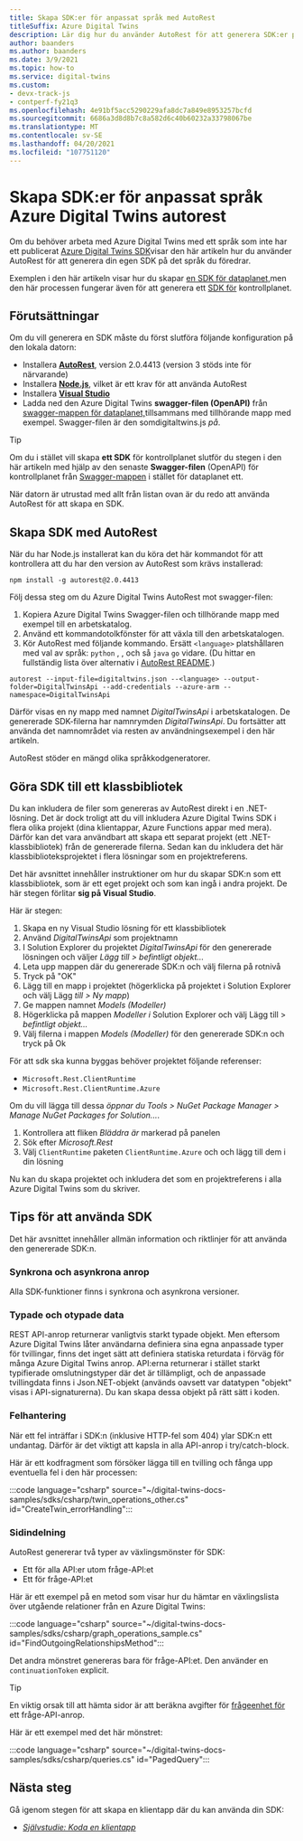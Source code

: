 ```yaml
---
title: Skapa SDK:er för anpassat språk med AutoRest
titleSuffix: Azure Digital Twins
description: Lär dig hur du använder AutoRest för att generera SDK:er på anpassat språk för att skriva Azure Digital Twins kod på andra språk som inte har publicerade SDK:er.
author: baanders
ms.author: baanders
ms.date: 3/9/2021
ms.topic: how-to
ms.service: digital-twins
ms.custom:
- devx-track-js
- contperf-fy21q3
ms.openlocfilehash: 4e91bf5acc5290229afa8dc7a849e8953257bcfd
ms.sourcegitcommit: 6686a3d8d8b7c8a582d6c40b60232a33798067be
ms.translationtype: MT
ms.contentlocale: sv-SE
ms.lasthandoff: 04/20/2021
ms.locfileid: "107751120"
---
```

# <a name="create-custom-language-sdks-for-azure-digital-twins-using-autorest"></a>Skapa SDK:er för anpassat språk Azure Digital Twins autorest

Om du behöver arbeta med Azure Digital Twins med ett språk som inte har ett publicerat [Azure Digital Twins SDK](how-to-use-apis-sdks.md)visar den här artikeln hur du använder AutoRest för att generera din egen SDK på det språk du föredrar. 

Exemplen i den här artikeln visar hur du skapar [en SDK för dataplanet,](how-to-use-apis-sdks.md#overview-data-plane-apis)men den här processen fungerar även för att generera ett  [SDK för](how-to-use-apis-sdks.md#overview-control-plane-apis) kontrollplanet.

## <a name="prerequisites"></a>Förutsättningar

Om du vill generera en SDK måste du först slutföra följande konfiguration på den lokala datorn:
* Installera [**AutoRest**](https://github.com/Azure/autorest), version 2.0.4413 (version 3 stöds inte för närvarande)
* Installera [**Node.js**](https://nodejs.org), vilket är ett krav för att använda AutoRest
* Installera [ **Visual Studio**](https://visualstudio.microsoft.com/downloads/)
* Ladda ned den Azure Digital Twins **swagger-filen (OpenAPI)** från [swagger-mappen för dataplanet,](https://github.com/Azure/azure-rest-api-specs/tree/master/specification/digitaltwins/data-plane/Microsoft.DigitalTwins)tillsammans med tillhörande mapp med exempel. Swagger-filen är den somdigitaltwins.js *på*.

>[!TIP]
> Om du i stället vill skapa **ett SDK** för kontrollplanet slutför du stegen i den här artikeln med hjälp av den senaste **Swagger-filen** (OpenAPI) för kontrollplanet från [Swagger-mappen](https://github.com/Azure/azure-rest-api-specs/tree/master/specification/digitaltwins/resource-manager/Microsoft.DigitalTwins/) i stället för dataplanet ett.

När datorn är utrustad med allt från listan ovan är du redo att använda AutoRest för att skapa en SDK.

## <a name="create-the-sdk-using-autorest"></a>Skapa SDK med AutoRest 

När du har Node.js installerat kan du köra det här kommandot för att kontrollera att du har den version av AutoRest som krävs installerad:
```cmd/sh
npm install -g autorest@2.0.4413
```

Följ dessa steg om du Azure Digital Twins AutoRest mot swagger-filen:
1. Kopiera Azure Digital Twins Swagger-filen och tillhörande mapp med exempel till en arbetskatalog.
2. Använd ett kommandotolkfönster för att växla till den arbetskatalogen.
3. Kör AutoRest med följande kommando. Ersätt `<language>` platshållaren med val av språk: `python` , , och så `java` `go` vidare. (Du hittar en fullständig lista över alternativ i [AutoRest README](https://github.com/Azure/autorest).)

```cmd/sh
autorest --input-file=digitaltwins.json --<language> --output-folder=DigitalTwinsApi --add-credentials --azure-arm --namespace=DigitalTwinsApi
```

Därför visas en ny mapp med namnet *DigitalTwinsApi* i arbetskatalogen. De genererade SDK-filerna har namnrymden *DigitalTwinsApi*. Du fortsätter att använda det namnområdet via resten av användningsexempel i den här artikeln.

AutoRest stöder en mängd olika språkkodgeneratorer.

## <a name="make-the-sdk-into-a-class-library"></a>Göra SDK till ett klassbibliotek

Du kan inkludera de filer som genereras av AutoRest direkt i en .NET-lösning. Det är dock troligt att du vill inkludera Azure Digital Twins SDK i flera olika projekt (dina klientappar, Azure Functions appar med mera). Därför kan det vara användbart att skapa ett separat projekt (ett .NET-klassbibliotek) från de genererade filerna. Sedan kan du inkludera det här klassbiblioteksprojektet i flera lösningar som en projektreferens.

Det här avsnittet innehåller instruktioner om hur du skapar SDK:n som ett klassbibliotek, som är ett eget projekt och som kan ingå i andra projekt. De här stegen förlitar **sig på Visual Studio**.

Här är stegen:

1. Skapa en ny Visual Studio lösning för ett klassbibliotek
2. Använd *DigitalTwinsApi* som projektnamn
3. I Solution Explorer du projektet *DigitalTwinsApi* för den genererade lösningen och väljer *Lägg till > befintligt objekt...*
4. Leta upp mappen där du genererade SDK:n och välj filerna på rotnivå
5. Tryck på "OK"
6. Lägg till en mapp i projektet (högerklicka på projektet i Solution Explorer och välj Lägg *till > Ny mapp*)
7. Ge mappen namnet *Models (Modeller)*
8. Högerklicka på mappen *Modeller i* Solution Explorer och välj Lägg till > *befintligt objekt...*
9. Välj filerna i mappen *Models (Modeller)* för den genererade SDK:n och tryck på Ok

För att sdk ska kunna byggas behöver projektet följande referenser:
* `Microsoft.Rest.ClientRuntime`
* `Microsoft.Rest.ClientRuntime.Azure`

Om du vill lägga till dessa *öppnar du Tools > NuGet Package Manager > Manage NuGet Packages for Solution...*.

1. Kontrollera att fliken *Bläddra är* markerad på panelen
2. Sök efter *Microsoft.Rest*
3. Välj `ClientRuntime` paketen `ClientRuntime.Azure` och och lägg till dem i din lösning

Nu kan du skapa projektet och inkludera det som en projektreferens i alla Azure Digital Twins som du skriver.

## <a name="tips-for-using-the-sdk"></a>Tips för att använda SDK

Det här avsnittet innehåller allmän information och riktlinjer för att använda den genererade SDK:n.

### <a name="synchronous-and-asynchronous-calls"></a>Synkrona och asynkrona anrop

Alla SDK-funktioner finns i synkrona och asynkrona versioner.

### <a name="typed-and-untyped-data"></a>Typade och otypade data

REST API-anrop returnerar vanligtvis starkt typade objekt. Men eftersom Azure Digital Twins låter användarna definiera sina egna anpassade typer för tvillingar, finns det inget sätt att definiera statiska returdata i förväg för många Azure Digital Twins anrop. API:erna returnerar i stället starkt typifierade omslutningstyper där det är tillämpligt, och de anpassade tvillingdata finns i Json.NET-objekt (används oavsett var datatypen "objekt" visas i API-signaturerna). Du kan skapa dessa objekt på rätt sätt i koden.

### <a name="error-handling"></a>Felhantering

När ett fel inträffar i SDK:n (inklusive HTTP-fel som 404) ylar SDK:n ett undantag. Därför är det viktigt att kapsla in alla API-anrop i try/catch-block.

Här är ett kodfragment som försöker lägga till en tvilling och fånga upp eventuella fel i den här processen:

:::code language="csharp" source="~/digital-twins-docs-samples/sdks/csharp/twin_operations_other.cs" id="CreateTwin_errorHandling":::

### <a name="paging"></a>Sidindelning

AutoRest genererar två typer av växlingsmönster för SDK:
* Ett för alla API:er utom fråge-API:et
* Ett för fråge-API:et

Här är ett exempel på en metod som visar hur du hämtar en växlingslista över utgående relationer från en Azure Digital Twins:

:::code language="csharp" source="~/digital-twins-docs-samples/sdks/csharp/graph_operations_sample.cs" id="FindOutgoingRelationshipsMethod":::

Det andra mönstret genereras bara för fråge-API:et. Den använder en `continuationToken` explicit.

>[!TIP]
> En viktig orsak till att hämta sidor är att beräkna avgifter för [frågeenhet för](concepts-query-units.md) ett fråge-API-anrop.

Här är ett exempel med det här mönstret:

:::code language="csharp" source="~/digital-twins-docs-samples/sdks/csharp/queries.cs" id="PagedQuery":::

## <a name="next-steps"></a>Nästa steg

Gå igenom stegen för att skapa en klientapp där du kan använda din SDK:
* [*Självstudie: Koda en klientapp*](tutorial-code.md)
